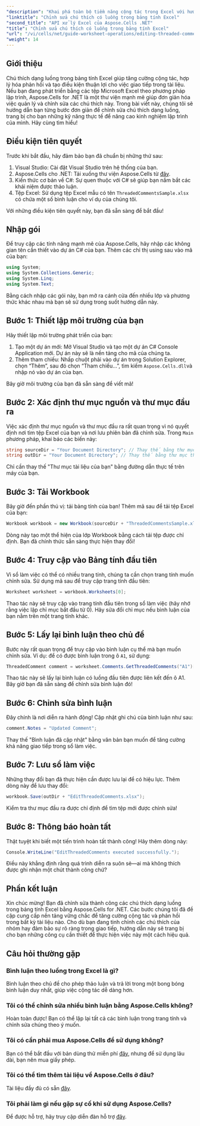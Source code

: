 ```yaml
---
"description": "Khai phá toàn bộ tiềm năng cộng tác trong Excel với hướng dẫn toàn diện của chúng tôi về cách chỉnh sửa chú thích dạng luồng bằng Aspose.Cells cho .NET. Bài viết này cung cấp phương pháp từng bước rõ ràng để nâng cao khả năng giao tiếp trong các bảng tính Excel của bạn."
"linktitle": "Chỉnh sửa chú thích có luồng trong bảng tính Excel"
"second_title": "API xử lý Excel của Aspose.Cells .NET"
"title": "Chỉnh sửa chú thích có luồng trong bảng tính Excel"
"url": "/vi/cells/net/guide-worksheet-operations/editing-threaded-comments/"
"weight": 14
---
```


## Giới thiệu

Chú thích dạng luồng trong bảng tính Excel giúp tăng cường cộng tác, hợp lý hóa phản hồi và tạo điều kiện thuận lợi cho việc giao tiếp trong tài liệu. Nếu bạn đang phát triển bằng các tệp Microsoft Excel theo phương pháp lập trình, Aspose.Cells for .NET là một thư viện mạnh mẽ giúp đơn giản hóa việc quản lý và chỉnh sửa các chú thích này. Trong bài viết này, chúng tôi sẽ hướng dẫn bạn từng bước đơn giản để chỉnh sửa chú thích dạng luồng, trang bị cho bạn những kỹ năng thực tế để nâng cao kinh nghiệm lập trình của mình. Hãy cùng tìm hiểu!

## Điều kiện tiên quyết
Trước khi bắt đầu, hãy đảm bảo bạn đã chuẩn bị những thứ sau:

1. Visual Studio: Cài đặt Visual Studio trên hệ thống của bạn.
2. Aspose.Cells cho .NET: Tải xuống thư viện Aspose.Cells từ [đây](https://releases.aspose.com/cells/net/).
3. Kiến thức cơ bản về C#: Sự quen thuộc với C# sẽ giúp bạn nắm bắt các khái niệm được thảo luận.
4. Tệp Excel: Sử dụng tệp Excel mẫu có tên `ThreadedCommentsSample.xlsx` có chứa một số bình luận cho ví dụ của chúng tôi.

Với những điều kiện tiên quyết này, bạn đã sẵn sàng để bắt đầu!

## Nhập gói
Để truy cập các tính năng mạnh mẽ của Aspose.Cells, hãy nhập các không gian tên cần thiết vào dự án C# của bạn. Thêm các chỉ thị using sau vào mã của bạn:

```csharp
using System;
using System.Collections.Generic;
using System.Linq;
using System.Text;
```

Bằng cách nhập các gói này, bạn mở ra cánh cửa đến nhiều lớp và phương thức khác nhau mà bạn sẽ sử dụng trong suốt hướng dẫn này.

## Bước 1: Thiết lập môi trường của bạn
Hãy thiết lập môi trường phát triển của bạn:

1. Tạo một dự án mới: Mở Visual Studio và tạo một dự án C# Console Application mới. Dự án này sẽ là nền tảng cho mã của chúng ta.
2. Thêm tham chiếu: Nhấp chuột phải vào dự án trong Solution Explorer, chọn “Thêm”, sau đó chọn “Tham chiếu…”, tìm kiếm `Aspose.Cells.dll`và nhập nó vào dự án của bạn.

Bây giờ môi trường của bạn đã sẵn sàng để viết mã!

## Bước 2: Xác định thư mục nguồn và thư mục đầu ra
Việc xác định thư mục nguồn và thư mục đầu ra rất quan trọng vì nó quyết định nơi tìm tệp Excel của bạn và nơi lưu phiên bản đã chỉnh sửa. Trong `Main` phương pháp, khai báo các biến này:

```csharp
string sourceDir = "Your Document Directory"; // Thay thế bằng thư mục thực tế
string outDir = "Your Document Directory"; // Thay thế bằng thư mục thực tế
```

Chỉ cần thay thế "Thư mục tài liệu của bạn" bằng đường dẫn thực tế trên máy của bạn.

## Bước 3: Tải Workbook
Bây giờ đến phần thú vị: tải bảng tính của bạn! Thêm mã sau để tải tệp Excel của bạn:

```csharp
Workbook workbook = new Workbook(sourceDir + "ThreadedCommentsSample.xlsx");
```

Dòng này tạo một thể hiện của lớp Workbook bằng cách tải tệp được chỉ định. Bạn đã chính thức sẵn sàng thực hiện thay đổi!

## Bước 4: Truy cập vào Bảng tính đầu tiên
Vì sổ làm việc có thể có nhiều trang tính, chúng ta cần chọn trang tính muốn chỉnh sửa. Sử dụng mã sau để truy cập trang tính đầu tiên:

```csharp
Worksheet worksheet = workbook.Worksheets[0];
```

Thao tác này sẽ truy cập vào trang tính đầu tiên trong sổ làm việc (hãy nhớ rằng việc lập chỉ mục bắt đầu từ 0). Hãy sửa đổi chỉ mục nếu bình luận của bạn nằm trên một trang tính khác.

## Bước 5: Lấy lại bình luận theo chủ đề
Bước này rất quan trọng để truy cập vào bình luận cụ thể mà bạn muốn chỉnh sửa. Ví dụ: để có được bình luận trong ô `A1`, sử dụng:

```csharp
ThreadedComment comment = worksheet.Comments.GetThreadedComments("A1")[0];
```

Thao tác này sẽ lấy lại bình luận có luồng đầu tiên được liên kết đến ô A1. Bây giờ bạn đã sẵn sàng để chỉnh sửa bình luận đó!

## Bước 6: Chỉnh sửa bình luận
Đây chính là nơi diễn ra hành động! Cập nhật ghi chú của bình luận như sau:

```csharp
comment.Notes = "Updated Comment";
```

Thay thế "Bình luận đã cập nhật" bằng văn bản bạn muốn để tăng cường khả năng giao tiếp trong sổ làm việc.

## Bước 7: Lưu sổ làm việc
Những thay đổi bạn đã thực hiện cần được lưu lại để có hiệu lực. Thêm dòng này để lưu thay đổi:

```csharp
workbook.Save(outDir + "EditThreadedComments.xlsx");
```

Kiểm tra thư mục đầu ra được chỉ định để tìm tệp mới được chỉnh sửa!

## Bước 8: Thông báo hoàn tất
Thật tuyệt khi biết một tiến trình hoàn tất thành công! Hãy thêm dòng này:

```csharp
Console.WriteLine("EditThreadedComments executed successfully.");
```

Điều này khẳng định rằng quá trình diễn ra suôn sẻ—ai mà không thích được ghi nhận một chút thành công chứ?

## Phần kết luận
Xin chúc mừng! Bạn đã chỉnh sửa thành công các chú thích dạng luồng trong bảng tính Excel bằng Aspose.Cells for .NET. Các bước chúng tôi đã đề cập cung cấp nền tảng vững chắc để tăng cường cộng tác và phản hồi trong bất kỳ tài liệu nào. Cho dù bạn đang tinh chỉnh các chú thích của nhóm hay đảm bảo sự rõ ràng trong giao tiếp, hướng dẫn này sẽ trang bị cho bạn những công cụ cần thiết để thực hiện việc này một cách hiệu quả.

## Câu hỏi thường gặp

### Bình luận theo luồng trong Excel là gì?
Bình luận theo chủ đề cho phép thảo luận và trả lời trong một bong bóng bình luận duy nhất, giúp việc cộng tác dễ dàng hơn.

### Tôi có thể chỉnh sửa nhiều bình luận bằng Aspose.Cells không?
Hoàn toàn được! Bạn có thể lặp lại tất cả các bình luận trong trang tính và chỉnh sửa chúng theo ý muốn.

### Tôi có cần phải mua Aspose.Cells để sử dụng không?
Bạn có thể bắt đầu với bản dùng thử miễn phí [đây](https://releases.aspose.com/), nhưng để sử dụng lâu dài, bạn nên mua giấy phép.

### Tôi có thể tìm thêm tài liệu về Aspose.Cells ở đâu?
Tài liệu đầy đủ có sẵn [đây](https://reference.aspose.com/cells/net/).

### Tôi phải làm gì nếu gặp sự cố khi sử dụng Aspose.Cells?
Để được hỗ trợ, hãy truy cập diễn đàn hỗ trợ [đây](https://forum.aspose.com/c/cells/9).